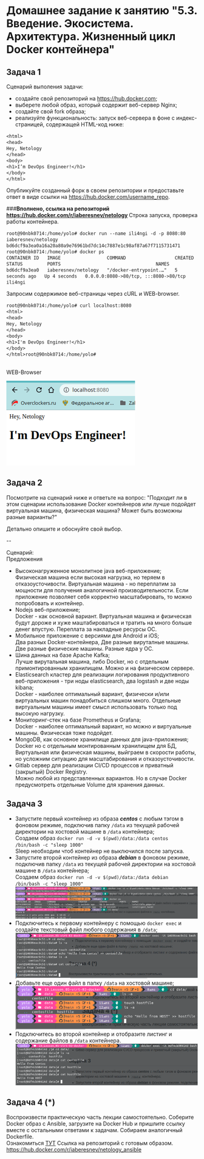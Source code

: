 # Домашнее задание к занятию "5.3. Введение. Экосистема. Архитектура. Жизненный цикл Docker контейнера"

## Задача 1

Сценарий выполения задачи:

- создайте свой репозиторий на https://hub.docker.com;
- выберете любой образ, который содержит веб-сервер Nginx;
- создайте свой fork образа;
- реализуйте функциональность:
запуск веб-сервера в фоне с индекс-страницей, содержащей HTML-код ниже:
```
<html>
<head>
Hey, Netology
</head>
<body>
<h1>I’m DevOps Engineer!</h1>
</body>
</html>
```
Опубликуйте созданный форк в своем репозитории и предоставьте ответ в виде ссылки на https://hub.docker.com/username_repo.

###<b>Вполнено, ссылка на репозиторий https://hub.docker.com/r/iaberesnev/netology </b>
Строка запуска, проверка работы контейнера.
```commandline
root@90nbk0714:/home/yolo# docker run --name ili4ngi -d -p 8080:80 iaberesnev/netology
bd6dcf9a3ea0a16a20a80a9e76961bd7dc14c7887e1c98af87a67f7115731471
root@90nbk0714:/home/yolo# docker ps
CONTAINER ID   IMAGE                 COMMAND                  CREATED         STATUS         PORTS                                   NAMES
bd6dcf9a3ea0   iaberesnev/netology   "/docker-entrypoint.…"   5 seconds ago   Up 4 seconds   0.0.0.0:8080->80/tcp, :::8080->80/tcp   ili4ngi
```
Запросим содержимое веб-страницы через cURL и WEB-browser.
```commandline
root@90nbk0714:/home/yolo# curl localhost:8080
<html>
<head>
Hey, Netology
</head>
<body>
<h1>I'm DevOps Engineer!</h1>
</body>
</html>root@90nbk0714:/home/yolo# 
```
<br>
WEB-Browser  

![nginx!](/19_Lesson_05-virt-03-docker/images/nginxscreen.png)<br>

## Задача 2

Посмотрите на сценарий ниже и ответьте на вопрос:
"Подходит ли в этом сценарии использование Docker контейнеров или лучше подойдет виртуальная машина, физическая машина? Может быть возможны разные варианты?"

Детально опишите и обоснуйте свой выбор.

--

Сценарий:  
Предложения  
- Высоконагруженное монолитное java веб-приложение;   
Физическая машина если высокая нагрузка, но теряем в отказоусточивости. Виртуальная машина - но переплатим за мощности для получения аналогичной производительности. Если приложение позволяет себя корректно масштабировать, то можно попробовать и контейнер.
- Nodejs веб-приложение;  
Docker - как основной вариант. Виртуальная машина и физическая будут дороже и хуже маштабироваться и тратить на много больше денег впустую. Переплата за накладные ресурсы ОС.
- Мобильное приложение c версиями для Android и iOS;  
  Два разных Docker-контейнера, Две разные вируталные машины. Две разные физические машины. Разные ядра у ОС.
- Шина данных на базе Apache Kafka;  
Лучше вирутальная машина, либо Docker, но с отдельным примонтированным хранилищем. Можно и на физическом сервере.
- Elasticsearch кластер для реализации логирования продуктивного веб-приложения - три ноды elasticsearch, два logstash и две ноды kibana;  
Docker - наиболее оптимальный вариант, физически и/или виртуальных машин понадобиться слишком много. Отдельные виртуальным машины имеет смысл использовать только под высокую нагрузку.
- Мониторинг-стек на базе Prometheus и Grafana;  
Docker - наиболее оптимальный вариант, но можно и виртуальные машины. Физическая тоже подойдет.  
- MongoDB, как основное хранилище данных для java-приложения;  
Docker но с отдельным монтированным хранилищем для БД, Виртуальная или физическая машины, выйграем в скорости работы, но усложним ситуацию для масштабирования и отказоусточивости.  
- Gitlab сервер для реализации CI/CD процессов и приватный (закрытый) Docker Registry.  
Можно любой из представленных вариантов. Но в случае Docker предусмотреть отдельные Volume для хранения данных.

## Задача 3

- Запустите первый контейнер из образа ***centos*** c любым тэгом в фоновом режиме, подключив папку ```/data``` из текущей рабочей директории на хостовой машине в ```/data``` контейнера;  
Создаем образ `docker run -d -v $(pwd)/data:/data centos  /bin/bash -c "sleep 1000"`   
Sleep необходим чтоб контейнер не выключился после запуска.  
- Запустите второй контейнер из образа ***debian*** в фоновом режиме, подключив папку ```/data``` из текущей рабочей директории на хостовой машине в ```/data``` контейнера;  
Создаем образ `docker run -d -v $(pwd)/data:/data debian  /bin/bash -c "sleep 1000"`  
![dockerstart!](/19_Lesson_05-virt-03-docker/images/dockerStart.png)  
- Подключитесь к первому контейнеру с помощью ```docker exec``` и создайте текстовый файл любого содержания в ```/data```;  
![docker1!](/19_Lesson_05-virt-03-docker/images/docker1.png)  
- Добавьте еще один файл в папку ```/data``` на хостовой машине;  
![docker2!](/19_Lesson_05-virt-03-docker/images/host2.png)  
- Подключитесь во второй контейнер и отобразите листинг и содержание файлов в ```/data``` контейнера.  
![docker2!](/19_Lesson_05-virt-03-docker/images/docker2.png)  
  
## Задача 4 (*)

Воспроизвести практическую часть лекции самостоятельно.
Соберите Docker образ с Ansible, загрузите на Docker Hub и пришлите ссылку вместе с остальными ответами к задачам.
Собираем аналогичный Dockerfile.  
Ознакомиться [ТУТ](/19_Lesson_05-virt-03-docker/docker_task_4/Dockerfile) 
Ссылка на репозиторий с готовым образом.  
https://hub.docker.com/r/iaberesnev/netology_ansible
